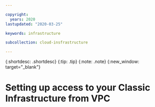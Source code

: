 ```yaml
---

copyright:
  years: 2020
lastupdated: "2020-03-25"

keywords: infrastructure

subcollection: cloud-insfrastructure

---
```


{:shortdesc: .shortdesc}
{:tip: .tip}
{:note: .note}
{:new_window: target="_blank"}

# Setting up access to your Classic Infrastructure from VPC
